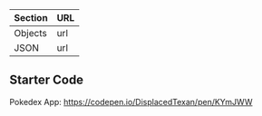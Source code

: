 Section | URL
------- | -------
Objects | url
JSON | url

## Starter Code
Pokedex App: https://codepen.io/DisplacedTexan/pen/KYmJWW
